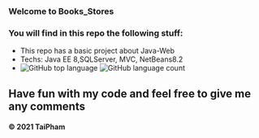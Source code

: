 ### Welcome to Books_Stores

### You will find in this repo the following stuff: 
* This repo has a basic project about Java-Web
* Techs: Java EE 8,SQLServer, MVC, NetBeans8.2
* ![GitHub top language](https://img.shields.io/github/languages/top/taipham2000/Books_Stores?style=plastic) ![GitHub language count](https://img.shields.io/github/languages/count/taipham2000/Books_Stores?style=plastic)

## Have fun with my code and feel free to give me any comments

####  © 2021 TaiPham
